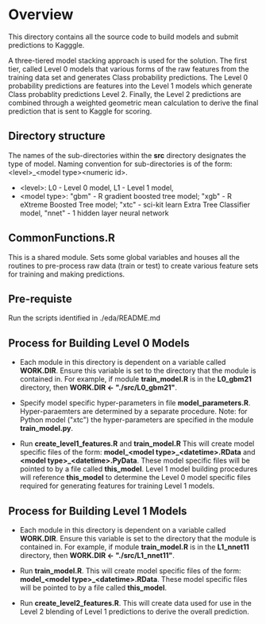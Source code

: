 Overview
=========

This directory contains all the source code to build models and submit predictions
to Kagggle.

A three-tiered model stacking approach is used for the solution.  The first tier, 
called Level 0 models that various forms of the raw features from the training
data set and generates Class probability predictions.  The Level 0 probability predictions 
are features into the Level 1 models which generate Class probablity predictions 
Level 2.  Finally, the Level 2 predictions are combined through a weighted 
geometric mean calculation to derive the final prediction that is sent to Kaggle 
for scoring.

## Directory structure
The names of the sub-directories within the **src** directory designates the type of
model.  Naming convention for sub-directories is of the form: \<level\>_\<model type\>\<numeric id\>.
* \<level\>: L0 - Level 0 model, L1 - Level 1 model, 
* \<model type\>: "gbm" - R gradient boosted tree model; "xgb" - R eXtreme Boosted Tree model;
"xtc" - sci-kit learn Extra Tree Classifier model, "nnet" - 1 hidden layer neural network

## CommonFunctions.R
This is a shared module. Sets some global variables and houses all the routines
to pre-process raw data (train or test) to create various feature sets for training 
and making predictions.

## Pre-requiste
Run the scripts identified in ./eda/README.md

## Process for Building Level 0 Models
* Each module in this directory is dependent on a variable called **WORK.DIR**.  Ensure
this variable is set to the directory that the module is contained in.  For example, if
module **train_model.R** is in the **L0_gbm21** directory, then **WORK.DIR <- "./src/L0_gbm21"**.

* Specify model specific hyper-parameters in file **model_parameters.R**.  Hyper-paraemters
are determined by a separate procedure.  Note: for Python model ("xtc") the hyper-parameters
are specified in the module **train_model.py**.

* Run **create_level1_features.R** and **train_model.R**  This will create model 
specific files of the form: **model_\<model type\>_\<datetime\>.RData** and 
**\<model type\>_\<datetime\>.PyData**.  These model specific files will be pointed 
to by a file called **this_model**.  Level 1 model building procedures will reference **this_model** 
to determine the Level 0 model specific files required for generating features for training
Level 1 models.

## Process for Building Level 1 Models
* Each module in this directory is dependent on a variable called **WORK.DIR**.  Ensure
this variable is set to the directory that the module is contained in.  For example, if
module **train_model.R** is in the **L1_nnet11** directory, then **WORK.DIR <- "./src/L1_nnet11"**.

* Run **train_model.R**.  This will create model 
specific files of the form: **model_\<model type\>_\<datetime\>.RData**.  These model 
specific files will be pointed to by a file called **this_model**.

* Run **create_level2_features.R**.  This will create data used for use in the Level 2
blending of Level 1 predictions to derive the overall prediction.

